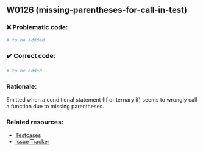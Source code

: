 ## W0126 (missing-parentheses-for-call-in-test)

### :x: Problematic code:

```python
# to be addded
```

### :heavy_check_mark: Correct code:

```python
# to be added
```

### Rationale:

Emitted when a conditional statement (If or ternary if) seems to wrongly call
a function due to missing parentheses.

### Related resources:

- [Testcases](#)
- [Issue Tracker](https://github.com/PyCQA/pylint/issues?q=is%3Aissue+%22missing-parentheses-for-call-in-test%22+OR+%22W0126%22)
